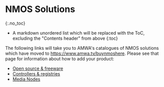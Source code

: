 # NMOS Solutions
{:.no_toc}

- A markdown unordered list which will be replaced with the ToC, excluding the "Contents header" from above
{:toc}

The following links will take you to AMWA's catalogues of NMOS solutions which have moved to <https://www.amwa.tv/buynmoshere>. Please see that page for information about how to add your product:

- [Open source & freeware](https://docs.google.com/spreadsheets/d/1WUrNoZunfngurf6VYbJ5uOmr40x0g2qAYXSDnA7_ltM/edit?usp=sharing)
- [Controllers & registries](https://docs.google.com/spreadsheets/d/1B69SmHT2CqG5swe20nT4nOsRKK-hDC1Vk_ueVOmk8pw/edit?usp=sharing)
- [Media Nodes](https://docs.google.com/spreadsheets/d/1ae6V3Nd_1YUPP-hUGFiok3EtXdTpCgZtryqktdpCdFw/edit?usp=sharing)
